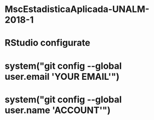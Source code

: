 # MscEstadisticaAplicada-UNALM-2018-1


# RStudio configurate
# system("git config --global user.email 'YOUR EMAIL'")
# system("git config --global user.name 'ACCOUNT'")
